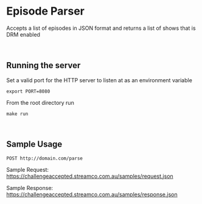 # Episode Parser

Accepts a list of episodes in JSON format and returns a list of shows that is DRM enabled

&nbsp;
## Running the server

Set a valid port for the HTTP server to listen at as an environment variable
```
export PORT=8080
```
From the root directory run
```
make run
```
&nbsp;
## Sample Usage

```
POST http://domain.com/parse
```

Sample Request:
https://challengeaccepted.streamco.com.au/samples/request.json

Sample Response:
https://challengeaccepted.streamco.com.au/samples/response.json
